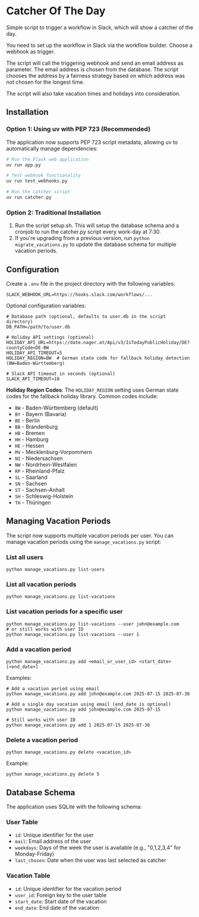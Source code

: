 # Catcher Of The Day

Simple script to trigger a workflow in Slack, which will show a catcher of the day.

You need to set up the workflow in Slack via the workflow builder. Choose a webhook as trigger. 

The script will call the triggering webhook and send an email address as parameter. The email address is chosen from the database. The script chooses the address by a fairness strategy based on which address was not chosen for the longest time.

The script will also take vacation times and holidays into consideration. 

## Installation

### Option 1: Using uv with PEP 723 (Recommended)

The application now supports PEP 723 script metadata, allowing uv to automatically manage dependencies:

```bash
# Run the Flask web application
uv run app.py

# Test webhook functionality
uv run test_webhooks.py

# Run the catcher script
uv run catcher.py
```

### Option 2: Traditional Installation

1. Run the script setup.sh. This will setup the database schema and a cronjob to run the catcher.py script every work-day at 7:30.
2. If you're upgrading from a previous version, run `python migrate_vacations.py` to update the database schema for multiple vacation periods.

## Configuration

Create a `.env` file in the project directory with the following variables:

```
SLACK_WEBHOOK_URL=https://hooks.slack.com/workflows/...
```

Optional configuration variables:
```
# Database path (optional, defaults to user.db in the script directory)
DB_PATH=/path/to/user.db

# Holiday API settings (optional)
HOLIDAY_API_URL=https://date.nager.at/Api/v3/IsTodayPublicHoliday/DE?countyCode=DE-BW
HOLIDAY_API_TIMEOUT=5
HOLIDAY_REGION=BW  # German state code for fallback holiday detection (BW=Baden-Württemberg)

# Slack API timeout in seconds (optional)
SLACK_API_TIMEOUT=10
```

**Holiday Region Codes**: The `HOLIDAY_REGION` setting uses German state codes for the fallback holiday library. Common codes include:
- `BW` - Baden-Württemberg (default)
- `BY` - Bayern (Bavaria)
- `BE` - Berlin
- `BB` - Brandenburg
- `HB` - Bremen
- `HH` - Hamburg
- `HE` - Hessen
- `MV` - Mecklenburg-Vorpommern
- `NI` - Niedersachsen
- `NW` - Nordrhein-Westfalen
- `RP` - Rheinland-Pfalz
- `SL` - Saarland
- `SN` - Sachsen
- `ST` - Sachsen-Anhalt
- `SH` - Schleswig-Holstein
- `TH` - Thüringen

## Managing Vacation Periods

The script now supports multiple vacation periods per user. You can manage vacation periods using the `manage_vacations.py` script:

### List all users
```
python manage_vacations.py list-users
```

### List all vacation periods
```
python manage_vacations.py list-vacations
```

### List vacation periods for a specific user
```
python manage_vacations.py list-vacations --user john@example.com
# or still works with user ID
python manage_vacations.py list-vacations --user 1
```

### Add a vacation period
```
python manage_vacations.py add <email_or_user_id> <start_date> [<end_date>]
```
Examples:
```
# Add a vacation period using email
python manage_vacations.py add john@example.com 2025-07-15 2025-07-30

# Add a single day vacation using email (end_date is optional)
python manage_vacations.py add john@example.com 2025-07-15

# Still works with user ID
python manage_vacations.py add 1 2025-07-15 2025-07-30
```

### Delete a vacation period
```
python manage_vacations.py delete <vacation_id>
```
Example:
```
python manage_vacations.py delete 5
```

## Database Schema

The application uses SQLite with the following schema:

### User Table
- `id`: Unique identifier for the user
- `mail`: Email address of the user
- `weekdays`: Days of the week the user is available (e.g., "0,1,2,3,4" for Monday-Friday)
- `last_chosen`: Date when the user was last selected as catcher

### Vacation Table
- `id`: Unique identifier for the vacation period
- `user_id`: Foreign key to the user table
- `start_date`: Start date of the vacation
- `end_date`: End date of the vacation

